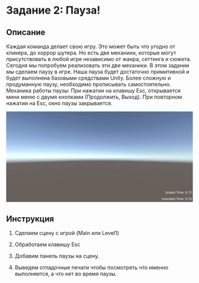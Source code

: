 # Задание 2: Пауза!

## Описание

Каждая команда делает свою игру. Это может быть что угодно от кликера, до хоррор шутера. Но есть две механики, которые могут присутствовать в любой игре независимо от жанра, сеттинга и сюжета. Сегодня мы попробуем реализовать эти две механики. В этом задании мы сделаем паузу в игре. Наша пауза будет достаточно примитивной и будет выполнена базовыми средствами Unity. Более сложную и продуманную паузу, необходимо прописывать самостоятельно. Механика работы паузы: При нажатии на клавишу Esc, открывается мини меню с двумя кнопками (Продолжить, Выход). При повторном нажатии на Esc, окно паузы закрывается.

<img src="https://github.com/copetonrob/YP_Unity_M4_W5/blob/main/img/Task2.gif" width="600"/>

## Инструкция

1) Сделаем сцену с игрой  (Main или Level1)

2) Обработаем клавишу Esc

3) Добавим панель паузы на сцену.

4) Выведем отладочные печати чтобы посмотреть что именно выполняется, а что нет во время паузы.


